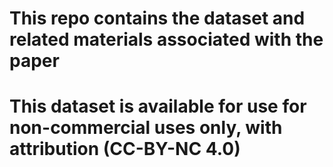 # This repo contains the dataset and related materials associated with the paper 
# This dataset is available for use for non-commercial uses only, with attribution (CC-BY-NC 4.0)
